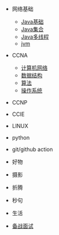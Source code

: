 
  
* 网络基础

  * [Java基础](./docs/b-1面试题总结-Java基础.md)
  * [Java集合](./docs/b-2Java集合.md)
  * [Java多线程](./docs/b-3Java多线程.md)
  * [jvm](./docs/b-4jvm.md)

* CCNA

  * [计算机网络](./docs/c-1计算机网络.md)
  * [数据结构](./docs/c-2数据结构.md)
  * [算法](./docs/c-3算法.md)
  * [操作系统](./docs/c-4操作系统.md)


* CCNP

* CCIE


* LINUX


* python


* git/github action


* 好物


* 摄影


* 折腾


* 秒句


* 生活



 * [备战面试](./docs/a-1备战面试.md)

  

